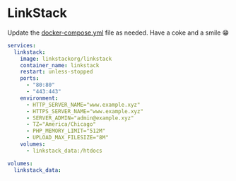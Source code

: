 # LinkStack
Update the [docker-compose.yml](docker-compose.yml) file as needed. Have a coke and a smile 😁
```yml
services:
  linkstack:
    image: linkstackorg/linkstack
    container_name: linkstack
    restart: unless-stopped
    ports:
      - "80:80"
      - "443:443"
    environment:
      - HTTP_SERVER_NAME="www.example.xyz"
      - HTTPS_SERVER_NAME="www.example.xyz"
      - SERVER_ADMIN="admin@example.xyz"
      - TZ="America/Chicago"
      - PHP_MEMORY_LIMIT="512M"
      - UPLOAD_MAX_FILESIZE="8M"
    volumes:
      - linkstack_data:/htdocs

volumes:
  linkstack_data:
```
